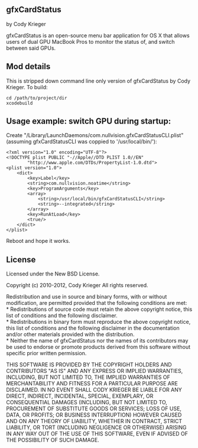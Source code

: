 ## gfxCardStatus
by Cody Krieger

gfxCardStatus is an open-source menu bar application for OS X that allows users
of dual GPU MacBook Pros to monitor the status of, and switch between said GPUs.

## Mod details

This is stripped down command line only version of gfxCardStatus by Cody Krieger.
To build:
```
cd /path/to/project/dir
xcodebuild
```

## Usage example: switch GPU during startup:

Create "/Library/LaunchDaemons/com.nullvision.gfxCardStatusCLI.plist" (assuming gfxCardStatusCLI was coppied to '/usr/local/bin/'):
```
<?xml version="1.0" encoding="UTF-8"?>
<!DOCTYPE plist PUBLIC "-//Apple//DTD PLIST 1.0//EN"
        "http://www.apple.com/DTDs/PropertyList-1.0.dtd">
<plist version="1.0">
    <dict>
        <key>Label</key>
        <string>com.nullvision.noatime</string>
        <key>ProgramArguments</key>
        <array>
            <string>/usr/local/bin/gfxCardStatusCLI</string>
            <string>--integrated</string>
        </array>
        <key>RunAtLoad</key>
        <true/>
    </dict>
</plist>
```
Reboot and hope it works.


## License

Licensed under the New BSD License.

Copyright (c) 2010-2012, Cody Krieger
All rights reserved.

Redistribution and use in source and binary forms, with or without
modification, are permitted provided that the following conditions are met:  
    * Redistributions of source code must retain the above copyright
      notice, this list of conditions and the following disclaimer.  
    * Redistributions in binary form must reproduce the above copyright
      notice, this list of conditions and the following disclaimer in the
      documentation and/or other materials provided with the distribution.  
    * Neither the name of gfxCardStatus nor the
      names of its contributors may be used to endorse or promote products
      derived from this software without specific prior written permission.  

THIS SOFTWARE IS PROVIDED BY THE COPYRIGHT HOLDERS AND CONTRIBUTORS "AS IS" AND
ANY EXPRESS OR IMPLIED WARRANTIES, INCLUDING, BUT NOT LIMITED TO, THE IMPLIED
WARRANTIES OF MERCHANTABILITY AND FITNESS FOR A PARTICULAR PURPOSE ARE
DISCLAIMED. IN NO EVENT SHALL CODY KRIEGER BE LIABLE FOR ANY
DIRECT, INDIRECT, INCIDENTAL, SPECIAL, EXEMPLARY, OR CONSEQUENTIAL DAMAGES
(INCLUDING, BUT NOT LIMITED TO, PROCUREMENT OF SUBSTITUTE GOODS OR SERVICES;
LOSS OF USE, DATA, OR PROFITS; OR BUSINESS INTERRUPTION) HOWEVER CAUSED AND
ON ANY THEORY OF LIABILITY, WHETHER IN CONTRACT, STRICT LIABILITY, OR TORT
(INCLUDING NEGLIGENCE OR OTHERWISE) ARISING IN ANY WAY OUT OF THE USE OF THIS
SOFTWARE, EVEN IF ADVISED OF THE POSSIBILITY OF SUCH DAMAGE.
